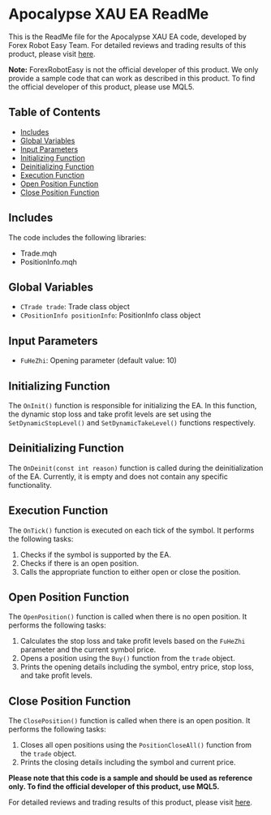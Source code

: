 # Apocalypse XAU EA ReadMe

This is the ReadMe file for the Apocalypse XAU EA code, developed by Forex Robot Easy Team. For detailed reviews and trading results of this product, please visit [here](https://forexroboteasy.com/forex-robot-review/apocalypse-xau-ea-review-unprecedented-forex-software-outperforms-all/). 

**Note:** ForexRobotEasy is not the official developer of this product. We only provide a sample code that can work as described in this product. To find the official developer of this product, please use MQL5.

## Table of Contents

- [Includes](#includes)
- [Global Variables](#global-variables)
- [Input Parameters](#input-parameters)
- [Initializing Function](#initializing-function)
- [Deinitializing Function](#deinitializing-function)
- [Execution Function](#execution-function)
- [Open Position Function](#open-position-function)
- [Close Position Function](#close-position-function)

## Includes

The code includes the following libraries:

- Trade.mqh
- PositionInfo.mqh

## Global Variables

- `CTrade trade`: Trade class object
- `CPositionInfo positionInfo`: PositionInfo class object

## Input Parameters

- `FuHeZhi`: Opening parameter (default value: 10)

## Initializing Function

The `OnInit()` function is responsible for initializing the EA. In this function, the dynamic stop loss and take profit levels are set using the `SetDynamicStopLevel()` and `SetDynamicTakeLevel()` functions respectively.

## Deinitializing Function

The `OnDeinit(const int reason)` function is called during the deinitialization of the EA. Currently, it is empty and does not contain any specific functionality.

## Execution Function

The `OnTick()` function is executed on each tick of the symbol. It performs the following tasks:

1. Checks if the symbol is supported by the EA.
2. Checks if there is an open position.
3. Calls the appropriate function to either open or close the position.

## Open Position Function

The `OpenPosition()` function is called when there is no open position. It performs the following tasks:

1. Calculates the stop loss and take profit levels based on the `FuHeZhi` parameter and the current symbol price.
2. Opens a position using the `Buy()` function from the `trade` object.
3. Prints the opening details including the symbol, entry price, stop loss, and take profit levels.

## Close Position Function

The `ClosePosition()` function is called when there is an open position. It performs the following tasks:

1. Closes all open positions using the `PositionCloseAll()` function from the `trade` object.
2. Prints the closing details including the symbol and current price.

**Please note that this code is a sample and should be used as reference only. To find the official developer of this product, use MQL5.**

For detailed reviews and trading results of this product, please visit [here](https://forexroboteasy.com/forex-robot-review/apocalypse-xau-ea-review-unprecedented-forex-software-outperforms-all/).
